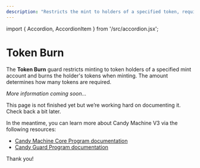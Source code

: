 ```yaml
---
description: "Restricts the mint to holders of a specified token, requiring a burn of the tokens."
---
```


import { Accordion, AccordionItem } from '/src/accordion.jsx';

# Token Burn

The **Token Burn** guard restricts minting to token holders of a specified mint account and burns the holder's tokens when minting. The amount determines how many tokens are required.

*More information coming soon…*

This page is not finished yet but we’re working hard on documenting it. Check back a bit later.

In the meantime, you can learn more about Candy Machine V3 via the following resources:

- [Candy Machine Core Program documentation](https://github.com/metaplex-foundation/metaplex-program-library/tree/master/candy-machine-core/program)
- [Candy Guard Program documentation](https://github.com/metaplex-foundation/mpl-candy-guard)

Thank you!
